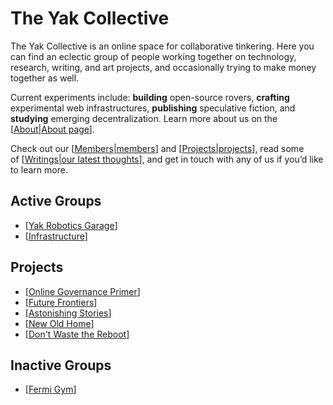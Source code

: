 # The Yak Collective
The Yak Collective is an online space for collaborative tinkering. Here you can find an eclectic group of people working together on technology, research, writing, and art projects, and occasionally trying to make money together as well.

Current experiments include: **building** open-source rovers, **crafting** experimental web infrastructures, **publishing** speculative fiction, and **studying** emerging decentralization. Learn more about us on the [[About|About page]].

Check out our [[Members|members]] and [[Projects|projects]], read some of [[Writings|our latest thoughts]], and get in touch with any of us if you’d like to learn more.

<!-- DO NOT REMOVE THIS LINE! DO NOT EDIT BELOW THIS LINE! -->

## Active Groups
- [[Yak Robotics Garage]]
- [[Infrastructure]]

## Projects
- [[Online Governance Primer]]
- [[Future Frontiers]]
- [[Astonishing Stories]]
- [[New Old Home]]
- [[Don't Waste the Reboot]]

## Inactive Groups
- [[Fermi Gym]]

[//begin]: # "Autogenerated link references for markdown compatibility"
[About|About page]: About.md "About the Yak Collective"
[Members|members]: Members.md "Yak Collective Members"
[Projects|projects]: Projects.md "Yak Collective Projects"
[Writings|our latest thoughts]: Writings.md "The Yak Collective's Writings"
[Yak Robotics Garage]: Study%20Groups%2FYak%20Robotics%20Garage.md "Yak Rover"
[Infrastructure]: Work%20Groups%2FInfrastructure.md "Infrastructure"
[Online Governance Primer]: Projects%2FOnline%20Governance%20Primer.md "The Yak Online Governance Primer"
[Future Frontiers]: Projects%2FFuture%20Frontiers.md "Future Frontiers"
[Astonishing Stories]: Projects%2FAstonishing%20Stories.md "Astonishing Stories"
[New Old Home]: Projects%2FNew%20Old%20Home.md "The New Old Home"
[Don't Waste the Reboot]: Projects%2FDon't%20Waste%20the%20Reboot.md "Don’t Waste the Reboot"
[Fermi Gym]: Study%20Groups%2FFermi%20Gym.md "Fermi Gym"
[//end]: # "Autogenerated link references"
